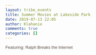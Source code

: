```yaml
---
layout: tribe_events
title: Summer Movies at Lakeside Park
date: 2019-07-13 22:05
author: Klahanie
comments: true
categories: []
---
```

<span style="color: #2c231d; font-family: Railway , Arial, sans-serif; font-size: small;"><span style="color: #594a41; font-family: Railway , Arial, sans-serif; font-size: small;">Featuring: Ralph Breaks the Internet</span></span>
